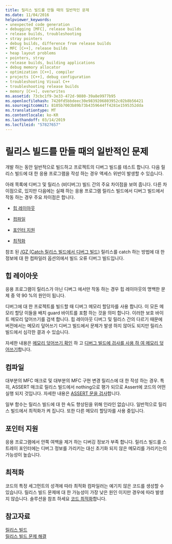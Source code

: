 ```yaml
---
title: 릴리스 빌드를 만들 때의 일반적인 문제
ms.date: 11/04/2016
helpviewer_keywords:
- unexpected code generation
- debugging [MFC], release builds
- release builds, troubleshooting
- stray pointers
- debug builds, difference from release builds
- MFC [C++], release builds
- heap layout problems
- pointers, stray
- release builds, building applications
- debug memory allocator
- optimization [C++], compiler
- projects [C++], debug configuration
- troubleshooting Visual C++
- troubleshooting release builds
- memory [C++], overwrites
ms.assetid: 73cbc1f9-3e33-472d-9880-39a8e9977b95
ms.openlocfilehash: 7420fd5bbdeec30e9839206803952c02b8b56421
ms.sourcegitcommit: 8105b7003b89b73b4359644ff4281e1595352dda
ms.translationtype: MT
ms.contentlocale: ko-KR
ms.lasthandoff: 03/14/2019
ms.locfileid: "57827657"
---
```

# <a name="common-problems-when-creating-a-release-build"></a>릴리스 빌드를 만들 때의 일반적인 문제

개발 하는 동안 일반적으로 빌드하고 프로젝트의 디버그 빌드를 테스트 합니다. 다음 릴리스 빌드에 대 한 응용 프로그램을 작성 하는 경우 액세스 위반이 발생할 수 있습니다.

아래 목록에 디버그 및 릴리스 (비디버그) 빌드 간의 주요 차이점을 보여 줍니다. 다른 차이점으로, 있지만 다음에는 실패 하는 응용 프로그램 릴리스 빌드에서 디버그 빌드에서 작동 하는 경우 주요 차이점은 합니다.

- [힙 레이아웃](#_core_heap_layout)

- [컴파일](#_core_compilation)

- [포인터 지원](#_core_pointer_support)

- [최적화](#_core_optimizations)

참조 된 [/GZ (Catch 릴리스 빌드에서 디버그 빌드)](reference/gz-enable-stack-frame-run-time-error-checking.md) 릴리스를 catch 하는 방법에 대 한 정보에 대 한 컴파일러 옵션의에서 빌드 오류 디버그 빌드입니다.

##  <a name="_core_heap_layout"></a> 힙 레이아웃

응용 프로그램이 릴리스가 아닌 디버그 에서만 작동 하는 경우 힙 레이아웃의 명백한 문제 중 약 90 %의 원인이 됩니다.

디버그에 대 한 프로젝트를 빌드할 때 디버그 메모리 할당자를 사용 합니다. 이 모든 메모리 할당 이들을 배치 guard 바이트를 포함 하는 것을 의미 합니다. 이러한 보호 바이트 메모리 덮어쓰기를 검색 합니다. 힙 레이아웃 디버그 및 릴리스 간의 다르기 때문에 버전에서는 메모리 덮어쓰기 디버그 빌드에서 문제가 발생 하지 않아도 되지만 릴리스 빌드에서 심각한 결과 수 있습니다.

자세한 내용은 [메모리 덮어쓰기 확인](checking-for-memory-overwrites.md) 하 고 [디버그 빌드에 검사를 사용 하 여 메모리 덮어쓰기](using-the-debug-build-to-check-for-memory-overwrite.md)합니다.

##  <a name="_core_compilation"></a> 컴파일

대부분의 MFC 매크로 및 대부분의 MFC 구현 변경 릴리스에 대 한 작성 하는 경우. 특히, ASSERT 매크로 릴리스 빌드에서 nothing으로 평가 되므로 Assert에 코드의 어떤 실행 되지 것입니다. 자세한 내용은 [ASSERT 문을 검사](using-verify-instead-of-assert.md)합니다.

일부 함수는 릴리스 빌드에 대 한 속도 향상된을 위해 인라인 없습니다. 일반적으로 릴리스 빌드에서 최적화가 켜 집니다. 또한 다른 메모리 할당자를 사용 중입니다.

##  <a name="_core_pointer_support"></a> 포인터 지원

응용 프로그램에서 안쪽 여백을 제거 하는 디버깅 정보가 부족 합니다. 릴리스 빌드를 스트레이 포인터에는 디버그 정보를 가리키는 대신 초기화 되지 않은 메모리를 가리키는의 가능성이 높습니다.

##  <a name="_core_optimizations"></a> 최적화

코드의 특정 세그먼트의 성격에 따라 최적화 컴파일러는 예기치 않은 코드를 생성할 수 있습니다. 릴리스 빌드 문제에 대 한 가능성이 가장 낮은 원인 이지만 경우에 따라 발생지 않습니다. 솔루션을 참조 하세요 [코드 최적화](optimizing-your-code.md)합니다.

## <a name="see-also"></a>참고자료

[릴리스 빌드](release-builds.md)<br/>
[릴리스 빌드 문제 해결](fixing-release-build-problems.md)
